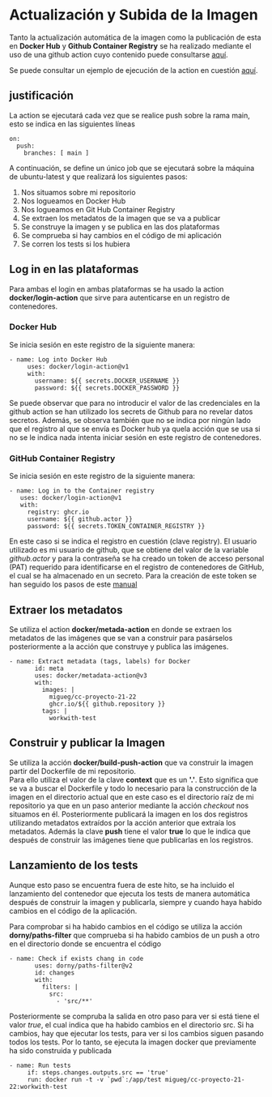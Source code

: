 # Actualización y Subida de la Imagen

Tanto la actualización automática de la imagen como la publicación de esta en **Docker Hub** y **Github Container Registry** se ha realizado mediante el uso de una github action cuyo contenido puede consultarse [aquí](https://github.com/migueg/CC-Proyecto-21-22/blob/main/.github/workflows/push-docker-image.yml).

Se puede consultar un ejemplo de ejecución de la action en cuestión [aquí](https://github.com/migueg/CC-Proyecto-21-22/runs/4315764693?check_suite_focus=true).
## justificación

La action se ejecutará cada vez que se realice push sobre la rama main, esto se indica en las siguientes líneas

```
on:
  push:
    branches: [ main ]
```

A continuación, se define un único job que se ejecutará sobre la máquina de ubuntu-latest y que realizará los siguientes pasos:

1. Nos situamos sobre mi repositorio
2. Nos logueamos en Docker Hub
3. Nos logueamos en Git Hub Container Registry
4. Se extraen los metadatos de la imagen que se va a publicar
5. Se construye la imagen y se publica en las dos plataformas
6. Se comprueba si hay cambios en el código de mi aplicación
7. Se corren los tests si los hubiera

## Log in en las plataformas

Para ambas el login en ambas plataformas se ha usado la action **docker/login-action** que sirve para autenticarse en un registro de contenedores.

### Docker Hub

Se inicia sesión en este registro de la siguiente manera:

```
- name: Log into Docker Hub
     uses: docker/login-action@v1
     with:
       username: ${{ secrets.DOCKER_USERNAME }}
       password: ${{ secrets.DOCKER_PASSWORD }}
```

Se puede observar que para no introducir el valor de las credenciales en la github action se han utilizado los secrets de Github para no revelar datos secretos. Además, se observa también que no se indica por ningún lado que el registro al que se envía es Docker hub ya quela acción que se usa si no se le indica nada intenta iniciar sesión en este registro de contenedores.

### GitHub Container Registry

Se inicia sesión en este registro de la siguiente manera:

```
- name: Log in to the Container registry
   uses: docker/login-action@v1
   with:
     registry: ghcr.io
     username: ${{ github.actor }}
     password: ${{ secrets.TOKEN_CONTAINER_REGISTRY }}
```

En este caso si se indica el registro en cuestión (clave registry). El usuario utilizado es mi usuario de github, que se obtiene del valor de la variable *github.actor* y para la contraseña se ha creado un token de acceso personal (PAT) requerido para identificarse en el registro de contenedores de GitHub, el cual se ha almacenado en un secreto. Para la creación de este token se han seguido los pasos de este [manual](https://docs.github.com/es/authentication/keeping-your-account-and-data-secure/creating-a-personal-access-token)

## Extraer los metadatos  

Se utiliza el action **docker/metada-action** en donde se extraen los metadatos de las imágenes que se van a construir para pasárselos posteriormente a la acción que construye y publica las imágenes.

```
- name: Extract metadata (tags, labels) for Docker
       id: meta
       uses: docker/metadata-action@v3
       with:
         images: |
           migueg/cc-proyecto-21-22
           ghcr.io/${{ github.repository }}
         tags: |
           workwith-test
```

## Construir y publicar la Imagen

Se utiliza la acción  **docker/build-push-action** que va construir la imagen  partir del Dockerfile de mi repositorio.  
Para ello utiliza el valor de la clave **context** que es un **'.'**. Esto significa que se va a buscar el Dockerfile y todo lo necesario para la construcción de la imagen en el directorio actual que en este caso es el directorio raíz de mi repositorio ya que en un paso anterior mediante la acción *checkout* nos situamos en él.
Posteriormente publicará la imagen en los dos registros utilizando metadatos extraídos por la acción anterior que extraía los metadatos. Además la clave **push** tiene el valor **true** lo que le indica que después de construir las imágenes tiene que publicarlas en los registros.

## Lanzamiento de los tests

Aunque esto paso se encuentra fuera de este hito, se ha incluido el lanzamiento del contenedor que ejecuta los tests de manera automática después de construir la imagen y publicarla, siempre y cuando haya habido cambios en el código de la aplicación.

Para comprobar si ha habido cambios en el código se utiliza la acción **dorny/paths-filter** que comprueba si ha habido cambios de un push a otro en el directorio donde se encuentra el código

```
- name: Check if exists chang in code
       uses: dorny/paths-filter@v2
       id: changes
       with:
         filters: |
           src:
             - 'src/**'
```

Posteriormente se compruba la salida en otro paso para ver si está tiene el valor *true*, el cual indica que ha habido cambios en el directorio src. Si ha cambios, hay que ejecutar los tests, para ver si los cambios siguen pasando todos los tests. Por lo tanto, se ejecuta la imagen docker que previamente ha sido construida y publicada

```
- name: Run tests
     if: steps.changes.outputs.src == 'true'
     run: docker run -t -v `pwd`:/app/test migueg/cc-proyecto-21-22:workwith-test

```
